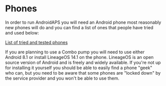 # Phones

In order to run AndroidAPS you will need an Android phone most reasonably new phones will do and you can find a list of ones that people have tried and used below:

[List of tried and tested phones](https://docs.google.com/spreadsheets/d/1gZAsN6f0gv6tkgy9EBsYl0BQNhna0RDqA9QGycAqCQc/edit#gid=698881435)

If you are planning to use a Combo pump you will need to use either Android 8.1 or install LineageOS 14.1 on the phone. LineageOS is an open source version of Android and is freely and widely available. If you're not up for installing it yourself you should be able to easily find a phone "geek" who can, but you need to be aware that some phones are "locked down" by the service provider and you won't be able to use them.
